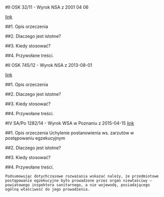 #II OSK 32/11 - Wyrok NSA z 2001 04 06

[link](http://orzeczenia.nsa.gov.pl/doc/6F08246C2E)

##1. Opis orzeczenia

##2. Dlaczego jest istotne?


##3. Kiedy stosować?


##4. Przywołane treści.


#II OSK 745/12 - Wyrok NSA z 2013-08-01

[link](http://orzeczenia.nsa.gov.pl/doc/B365A84E32)

##1. Opis orzeczenia


##2. Dlaczego jest istotne?


##3. Kiedy stosować?


##4. Przywołane treści.

#IV SA/Po 1282/14 - Wyrok WSA w Poznaniu z 2015-04-15
[link](http://orzeczenia.nsa.gov.pl/doc/FA1D05C7B3)

##1. Opis orzeczenia
Uchylenie postanowienia ws. zarzutów w postępowaniu egzekucyjnym 

##2. Dlaczego jest istotne?


##3. Kiedy stosować?


##4. Przywołane treści.

```
Podsumowując dotychczasowe rozważania wskazać należy, że przedmiotowe postępowanie egzekucyjne było prowadzone przez organ niewłaściwy – powiatowego inspektora sanitarnego, a nie wojewodę, posiadającego ogólną właściwość do jego prowadzenia.
```

